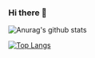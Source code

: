 ### Hi there 👋

![Anurag's github stats](https://github-readme-stats.vercel.app/api?username=Motoyannn&show_icons=true&theme=tokyonight)

[![Top Langs](https://github-readme-stats.vercel.app/api/top-langs/?username=Motoyannn)](https://github.com/anuraghazra/github-readme-stats)


<!--
**MotoyaKondo/MotoyaKondo** is a ✨ _special_ ✨ repository because its `README.md` (this file) appears on your GitHub profile.

Here are some ideas to get you started:

- 🔭 I’m currently working on ...
- 🌱 I’m currently learning ...
- 👯 I’m looking to collaborate on ...
- 🤔 I’m looking for help with ...
- 💬 Ask me about ...
- 📫 How to reach me: ...
- 😄 Pronouns: ...
- ⚡ Fun fact: ...
-->
